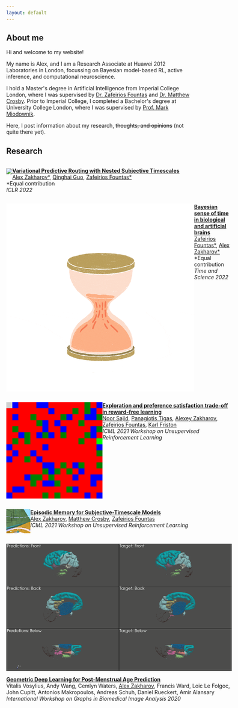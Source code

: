 ```yaml
---
layout: default
---
```


## About me

Hi and welcome to my website!

My name is Alex, and I am a Research Associate at Huawei 2012 Laboratories in London, focussing on Bayesian model-based RL, active inference, and computational neuroscience.

I hold a Master's degree in Artificial Intelligence from Imperial College London, where I was supervised by [Dr. Zafeirios Fountas](http://www.zfountas.com) and [Dr. Matthew Crosby](http://mdcrosby.com/). Prior to Imperial College, I completed a Bachelor's degree at University College London, where I was supervised by [Prof. Mark Miodownik](http://www.markmiodownik.net/).

Here, I post information about my research, ~~thoughts, and opinions~~ (not quite there yet).


## Research

<div style="float: left; width:600px;">
    <p style="float: left;"><img class="project_images" src="assets/img/Animation-VPR.gif" style="vertical-align:middle; horizontal-align:left;"></p>
    <p>
      <a href="https://vpr-model.github.io/"><b>Variational Predictive Routing with Nested Subjective Timescales</b></a><br>
      <a href="{{site.url}}">Alex Zakharov*</a>, <a href="{{site.url}}">Qinghai Guo</a>, <a href="http://www.zfountas.com">Zafeirios Fountas*</a><br>
      *Equal contribution<br>
      <i>ICLR 2022</i>
    </p>
</div>

<br>

<div style="float: left; width:600px;">
    <p style="float: left;"><img class="project_images" src="assets/img/sand.gif" style="vertical-align:middle; horizontal-align:left;"></p>
    <p>
      <a href="https://arxiv.org/pdf/2201.05464"><b>Bayesian sense of time in biological and artificial brains</b></a><br>
      <a href="http://www.zfountas.com">Zafeirios Fountas*</a>, <a href="{{site.url}}">Alex Zakharov*</a> <br>
      *Equal contribution<br>
      <i>Time and Science 2022</i>
    </p>
</div>

<br>

<div style="float: left;width:600px;">
    <p style="float: left;"><img class="project_images" src="assets/img/explor.gif" style="vertical-align:middle; horizontal-align:left;"></p>
    <p>
      <a href="https://ucbtns.github.io/explore/index.html"><b>Exploration and preference satisfaction trade-off in reward-free learning</b></a><br>
      <a href="https://ucbtns.github.io/">Noor Sajid</a>, <a href="https://ptigas.com/">Panagiotis Tigas</a>, <a href="{{site.url}}">Alexey Zakharov</a>, <a href="http://www.zfountas.com">Zafeirios Fountas</a>, <a href="https://scholar.google.com/citations?user=q_4u0aoAAAAJ&hl=en">Karl Friston</a><br>
      <i>ICML 2021 Workshop on Unsupervised Reinforcement Learning</i>
    </p>
</div>

<br>

<div style="float: left;width:600px;">
    <p style="float: left;"><img class="project_images" src="assets/img/stm2.gif" style="vertical-align:middle; horizontal-align:left;"></p>
    <p style="width:auto;">
      <a href="https://openreview.net/pdf?id=30lZDhrjonR"><b>Episodic Memory for Subjective-Timescale Models</b></a><br>
      <a href="{{site.url}}">Alex Zakharov</a>, <a href="http://mdcrosby.com/">Matthew Crosby</a>, <a href="http://www.zfountas.com">Zafeirios Fountas</a><br>
      <i>ICML 2021 Workshop on Unsupervised Reinforcement Learning</i>
    </p>
</div>

<br>

<div style="float: left;width:600px;">
    <p style="float: left;"><img class="project_images" src="assets/img/native-inflated-original3.gif" style="vertical-align:middle; horizontal-align:left;"></p>
    <p style="width:auto;">
      <a href="https://link.springer.com/chapter/10.1007/978-3-030-60365-6_17"><b>Geometric Deep Learning for Post-Menstrual Age Prediction</b></a><br>
      Vitalis Vosylius, Andy Wang, Cemlyn Waters, <a href="{{site.url}}">Alex Zakharov</a>, Francis Ward, Loic Le Folgoc, John Cupitt, Antonios Makropoulos, Andreas Schuh, Daniel Rueckert, Amir Alansary
      <i>International Workshop on Graphs in Biomedical Image Analysis 2020</i>
    </p>
</div>